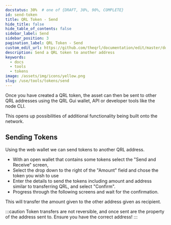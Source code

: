 ```yaml
---
docstatus: 30%  # one of {DRAFT, 30%, 90%, COMPLETE}
id: send-token
title: QRL Token - Send
hide_title: false
hide_table_of_contents: false
sidebar_label: Send
sidebar_position: 3
pagination_label: QRL Token - Send
custom_edit_url: https://github.com/theqrl/documentation/edit/master/docs/basics/what-is-qrl.md
description: Send a QRL token to another address
keywords:
  - docs
  - tools
  - tokens
image: /assets/img/icons/yellow.png
slug: /use/tools/tokens/send
---
```


Once you have created a QRL token, the asset can then be sent to other QRL addresses using the QRL Gui wallet, API or developer tools like the node CLI.

This opens up possibilities of additional functionality being built onto the network.


## Sending Tokens

Using the web wallet we can send tokens to another QRL address. 

- With an open wallet that contains some tokens select the "Send and Receive" screen, 
- Select the drop down to the right of the "Amount" field and chose the token you wish to use
- Enter the details to send the tokens including amount and address similar to transferring QRL, and select "Confirm". 
- Progress through the following screens and wait for the confirmation.

This will transfer the amount given to the other address given as recipient.

:::caution
Token transfers are not reversible, and once sent are the property of the address sent to. Ensure you have the correct address!
:::